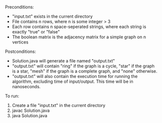 Preconditions: 
* "input.txt" exists in the current directory
* File contains n rows, where n is some integer > 3
* Each row contains n space-seperated strings, where each
string is exactly "true" or "false"
* The boolean matrix is the adjacency matrix for a simple graph
on n vertices

Postconditions:
* Solution.java will generate a file named "output.txt"
* "output.txt" will contain "ring" if the graph is a cycle,
"star" if the graph is a star, "mesh" if the graph is a
complete graph, and "none" otherwise.
* "output.txt" will also contain the execution time for
running the algorithm, excluding time of input/output.
This time will be in nanoseconds.

To run:
1. Create a file "input.txt" in the current directory
2. javac Solution.java
3. java Solution.java